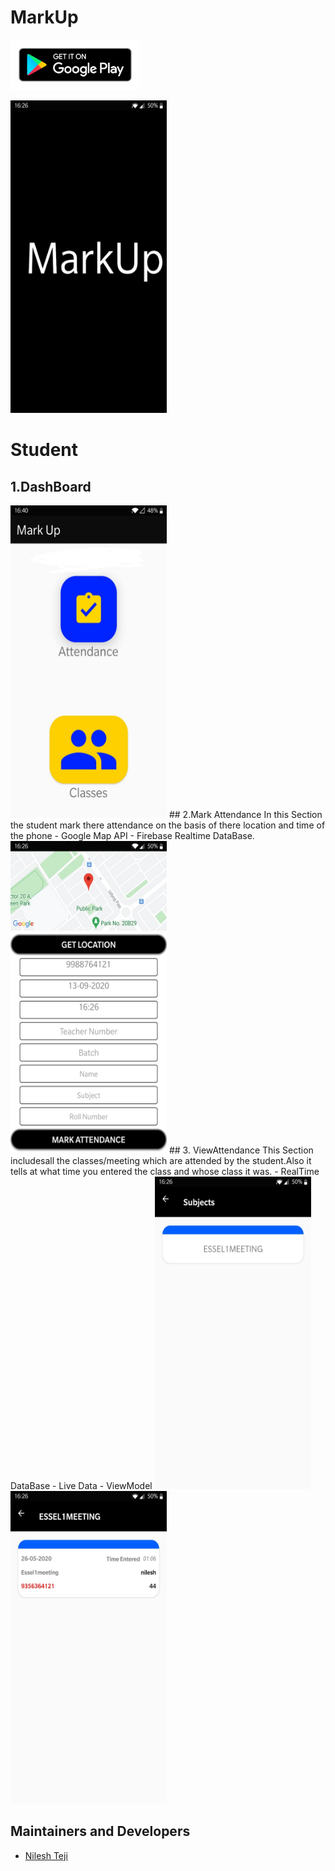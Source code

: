 # MarkUp

<a href="https://play.google.com/store/apps/details?id=com.osos.markup"><img alt="Get it on Google Play" height="80" src="/Extras/google-play-badge.png"></a>

<img src = "/Extras/splash.jpg" width="250" height="500"/> 

# Student

 ## 1.DashBoard
<img src = "/Extras/studentHome.jpg" width="250" height="500"/>
 ## 2.Mark Attendance
In this Section the student mark there attendance on the basis of there location and time of the phone
- Google Map API
- Firebase Realtime DataBase.
<img src = "/Extras/studentattend.jpg" width="250" height="500"/> 
## 3. ViewAttendance
This Section includesall the classes/meeting which are attended by the student.Also it tells at what time you entered the class and whose class it was.
- RealTime DataBase
- Live Data
- ViewModel
<img src = "/Extras/student1.jpg" width="250" height="500"/> <img src = "/Extras/studentlist.jpg" width="250" height="500"/>  


## Maintainers and Developers
 - [Nilesh Teji](https://github.com/nileshteji)



